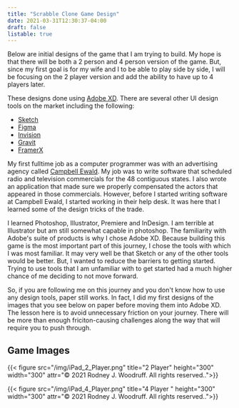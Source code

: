```yaml
---
title: "Scrabble Clone Game Design"
date: 2021-03-31T12:30:37-04:00
draft: false
listable: true
---
```


Below are initial designs of the game that I am trying to build. My hope is that there will be both a 2 person and 4 person version of the game. But, since my first goal is for my wife and I to be able to play side by side, I will be focusing on the 2 player version and add the ability to have up to 4 players later.

These designs done using [Adobe XD](https://www.adobe.com/products/xd.html). There are several other UI design tools on the market including the following:

* [Sketch](https://www.sketch.com/)
* [Figma](https://www.figma.com/)
* [Invision](https://www.invisionapp.com/)
* [Gravit](https://www.designer.io/en/)
* [FramerX](https://www.framer.com/)

My first fulltime job as a computer programmer was with an advertising agency called [Campbell Ewald](https://www.c-e.com/). My job was to write software that scheduled radio and television commercials for the 48 contiguous states. I also wrote an application that made sure we properly compensated the actors that appeared in those commercials. However, before I started writing software at Campbell Ewald, I started working in their help desk. It was here that I learned some of the design tricks of the trade. 

I learned Photoshop, Illustrator, Premiere and InDesign. I am terrible at Illustrator but am still somewhat capable in photoshop. The familiarity with Adobe's suite of products is why I chose Adobe XD. Because building this game is the most important part of this journey, I chose the tools with which I was most familiar. It may very well be that Sketch or any of the other tools would be better. But, I wanted to reduce the barriers to getting started. Trying to use tools that I am unfamiliar with to get started had a much higher chance of me deciding to not move forward.

So, if you are following me on this journey and you don't know how to use any design tools, paper still works. In fact, I did my first designs of the images that you see below on paper before moving them into Adobe XD. The lesson here is to avoid unnecessary friction on your journey. There will be more than enough friciton-causing challenges along the way that will require you to push through.

## Game Images
{{< figure src="/img/iPad_2_Player.png" title="2 Player" height="300" width="300" attr="© 2021 Rodney J. Woodruff. All rights reserved..">}}

{{< figure src="/img/iPad_4_Player.png" title="4 Player " height="300" width="300" attr="© 2021 Rodney J. Woodruff. All rights reserved..">}}